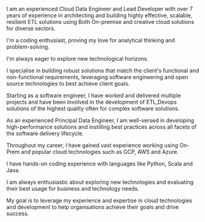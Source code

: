 I am an experienced Cloud Data Engineer and Lead Developer with over 7 years of experience in architecting and building  highly effective, scalable, resilient ETL solutions using Both On-premise and creative cloud solutions for diverse sectors.

I'm a coding enthusiast, proving my love for analytical thinking and problem-solving. 

I'm always eager to explore new technological horizons.

I specialise in building robust solutions that match the client's functional and non-functional requirements, leveraging software engineering and open source technologies to best achieve client goals.

Starting as a software engineer, I have worked and delivered multiple projects and have been involved in the development of ETL,Devops solutions of the highest quality often for complex software solutions.

As an experienced Principal Data Engineer, I am well-versed in developing high-performance solutions and instilling best practices across all facets of the software delivery lifecycle.

Throughout my career, I have gained vast experience working using On-Prem and popular cloud technologies such as GCP, AWS and Azure.

I have hands-on coding experience with languages like Python, Scala and Java.

I am always enthusiastic about exploring new technologies and evaluating their best usage for business and technology needs.
 
My goal is to leverage my experience and expertise in cloud technologies and development to help organisations achieve their goals and drive success.
